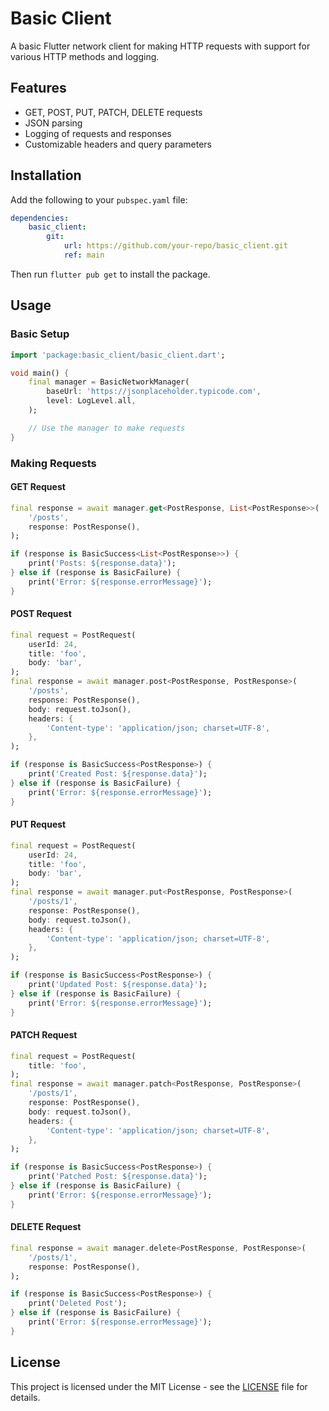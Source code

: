 # Basic Client

A basic Flutter network client for making HTTP requests with support for various HTTP methods and logging.

## Features

- GET, POST, PUT, PATCH, DELETE requests
- JSON parsing
- Logging of requests and responses
- Customizable headers and query parameters

## Installation

Add the following to your `pubspec.yaml` file:

```yaml
dependencies:
    basic_client:
        git:
            url: https://github.com/your-repo/basic_client.git
            ref: main
```

Then run `flutter pub get` to install the package.

## Usage

### Basic Setup

```dart
import 'package:basic_client/basic_client.dart';

void main() {
    final manager = BasicNetworkManager(
        baseUrl: 'https://jsonplaceholder.typicode.com',
        level: LogLevel.all,
    );

    // Use the manager to make requests
}
```

### Making Requests

#### GET Request

```dart
final response = await manager.get<PostResponse, List<PostResponse>>(
    '/posts',
    response: PostResponse(),
);

if (response is BasicSuccess<List<PostResponse>>) {
    print('Posts: ${response.data}');
} else if (response is BasicFailure) {
    print('Error: ${response.errorMessage}');
}
```

#### POST Request

```dart
final request = PostRequest(
    userId: 24,
    title: 'foo',
    body: 'bar',
);
final response = await manager.post<PostResponse, PostResponse>(
    '/posts',
    response: PostResponse(),
    body: request.toJson(),
    headers: {
        'Content-type': 'application/json; charset=UTF-8',
    },
);

if (response is BasicSuccess<PostResponse>) {
    print('Created Post: ${response.data}');
} else if (response is BasicFailure) {
    print('Error: ${response.errorMessage}');
}
```

#### PUT Request

```dart
final request = PostRequest(
    userId: 24,
    title: 'foo',
    body: 'bar',
);
final response = await manager.put<PostResponse, PostResponse>(
    '/posts/1',
    response: PostResponse(),
    body: request.toJson(),
    headers: {
        'Content-type': 'application/json; charset=UTF-8',
    },
);

if (response is BasicSuccess<PostResponse>) {
    print('Updated Post: ${response.data}');
} else if (response is BasicFailure) {
    print('Error: ${response.errorMessage}');
}
```

#### PATCH Request

```dart
final request = PostRequest(
    title: 'foo',
);
final response = await manager.patch<PostResponse, PostResponse>(
    '/posts/1',
    response: PostResponse(),
    body: request.toJson(),
    headers: {
        'Content-type': 'application/json; charset=UTF-8',
    },
);

if (response is BasicSuccess<PostResponse>) {
    print('Patched Post: ${response.data}');
} else if (response is BasicFailure) {
    print('Error: ${response.errorMessage}');
}
```

#### DELETE Request

```dart
final response = await manager.delete<PostResponse, PostResponse>(
    '/posts/1',
    response: PostResponse(),
);

if (response is BasicSuccess<PostResponse>) {
    print('Deleted Post');
} else if (response is BasicFailure) {
    print('Error: ${response.errorMessage}');
}
```

## License

This project is licensed under the MIT License - see the [LICENSE](LICENSE) file for details.